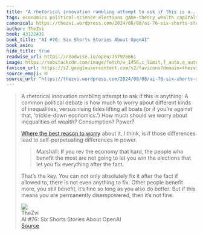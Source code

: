 ```yaml
---
title: "A rhetorical innovation rambling attempt to ask if this is a..."
tags: economics political-science elections game-theory wealth capitalism
canonical: https://thezvi.wordpress.com/2024/08/08/ai-76-six-shorts-stories-about-openai/
author: TheZvi
book: 43122431
book_title: "AI #76: Six Shorts Stories About OpenAI"
book_asin: 
hide_title: true
readwise_url: https://readwise.io/open/757976661
image: https://substackcdn.com/image/fetch/w_1456,c_limit,f_auto,q_auto:good,fl_progressive:steep/https%3A%2F%2Fsubstack-post-media.s3.amazonaws.com%2Fpublic%2Fimages%2F9d10b1d0-8af4-4504-9f30-9cdd3404c4c5_1595x1118.jpeg
favicon_url: https://s2.googleusercontent.com/s2/favicons?domain=thezvi.wordpress.com
source_emoji: 🌐
source_url: "https://thezvi.wordpress.com/2024/08/08/ai-76-six-shorts-stories-about-openai/#:~:text=A%20rhetorical%20innovation,it%E2%80%99s%20not%20fine."
---
```


> A rhetorical innovation rambling attempt to ask if this is anything: A common political debate is how much to worry about different kinds of inequalities, versus rising tides lifting all boats (or if you’re against that, ‘trickle-down economics.’) How much should we worry about inequalities of wealth? Consumption? Power?
> 
> [Where the best reason to worry](https://x.com/mattyglesias/status/1821148196950732892) about it, I think, is if those differences lead to self-perpetuating differences in power.
> 
> > Marshall: If you rev the economy that hard, the people who benefit the most are not going to let you win the elections that let you fix everything after the fact.
> 
> That’s the key. You can not only absolutely fix it after the fact if allowed to, there is not even anything to fix. Other people benefit more, you still benefit, it’s fine so long as you also do better. But if this means you are permanently disempowered, then it’s not fine.
> <div class="quoteback-footer"><div class="quoteback-avatar"><img class="mini-favicon" src="https://s2.googleusercontent.com/s2/favicons?domain=thezvi.wordpress.com"></div><div class="quoteback-metadata"><div class="metadata-inner"><span style="display:none">FROM:</span><div aria-label="TheZvi" class="quoteback-author"> TheZvi</div><div aria-label="AI #76: Six Shorts Stories About OpenAI" class="quoteback-title"> AI #76: Six Shorts Stories About OpenAI</div></div></div><div class="quoteback-backlink"><a target="_blank" aria-label="go to the full text of this quotation" rel="noopener" href="https://thezvi.wordpress.com/2024/08/08/ai-76-six-shorts-stories-about-openai/#:~:text=A%20rhetorical%20innovation,it%E2%80%99s%20not%20fine." class="quoteback-arrow"> Source</a></div></div>